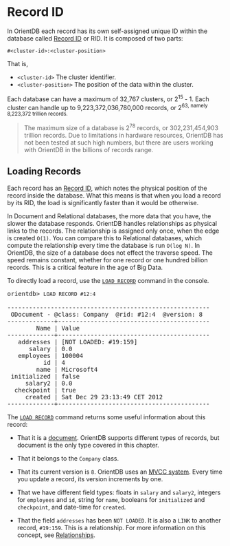 # Record ID

In OrientDB each record has its own self-assigned unique ID within the database called [Record ID](Concepts.md#wiki-RecordID) or RID. It is composed of two parts:

```
#<cluster-id>:<cluster-position>
```

That is,

- `<cluster-id>` The cluster identifier.
- `<cluster-position>` The position of the data within the cluster.

Each database can have a maximum of 32,767 clusters, or 2<sup>15</sup> - 1.  Each cluster can handle up to 9,223,372,036,780,000 records, or 2<sup>63, namely 8,223,372 trillion records.

> The maximum size of a database is 2<sup>78</sup> records, or 302,231,454,903 trillion records.  Due to limitations in hardware resources, OrientDB has not been tested at such high numbers, but there are users working with OrientDB in the billions of records range.

## Loading Records

Each record has an [Record ID](Concepts.md#RecordID), which notes the physical position of the record inside the database.  What this means is that when you load a record by its RID, the load is significantly faster than it would be otherwise.

In Document and Relational databases, the more data that you have, the slower the database responds.  OrientDB handles relationships as physical links to the records.  The relationship is assigned only once, when the edge is created `O(1)`.  You can compare this to Relational databases, which compute the relationship every time the database is run `O(log N)`.  In OrientDB, the size of a database does not effect the traverse speed.  The speed remains constant, whether for one record or one hundred billion records.  This is a critical feature in the age of Big Data.

To directly load a record, use the [`LOAD RECORD`](Console-Command-Load-Record.md) command in the console.


<pre>
orientdb> <code class="lang-sql userinput">LOAD RECORD #12:4</code>

--------------------------------------------------------
 ODocument - @class: Company  @rid: #12:4  @version: 8 
-------------+------------------------------------------
        Name | Value
-------------+------------------------------------------
   addresses | [NOT LOADED: #19:159]
      salary | 0.0
   employees | 100004
          id | 4
        name | Microsoft4
 initialized | false
     salary2 | 0.0
  checkpoint | true
     created | Sat Dec 29 23:13:49 CET 2012
-------------+------------------------------------------
</pre>

The [`LOAD RECORD`](Console-Command-Load-Record.md) command returns some useful information about this record:

- That it is a [document](Concepts.md#document).  OrientDB supports different types of records, but document is the only type covered in this chapter.

- That it belongs to the `Company` class.

- That its current version is `8`.  OrientDB uses an [MVCC system](Transactions.md#Optimistic-Transaction).  Every time you update a record, its version increments by one.

- That we have different field types: floats in `salary` and `salary2`, integers for `employees` and `id`, string for `name`, booleans for `initialized` and `checkpoint`, and date-time for `created`.

- That the field `addresses` has been `NOT LOADED`.  It is also a `LINK` to another record, `#19:159`.  This is a relationship.  For more information on this concept, see [Relationships](Tutorial-Relationships.md).  

